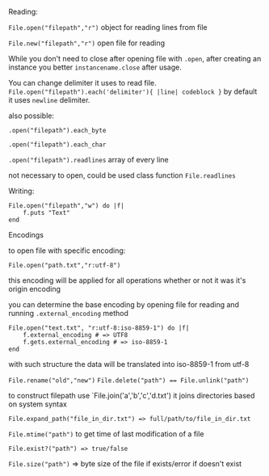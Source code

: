 Reading:

`File.open("filepath","r")`
	object for reading lines from file

`File.new("filepath","r")`
	open file for reading

While you don't need to close after opening file with `.open`, after creating an instance you better `instancename.close` after usage.

You can change delimiter it uses to read file.
	`File.open("filepath").each('delimiter'){ |line| codeblock }`
		by default it uses `newline` delimiter.

also possible:

`.open("filepath").each_byte`


`.open("filepath").each_char`

`.open("filepath").readlines`
	array of every line

not necessary to open, could be used class function `File.readlines`

Writing:

```
File.open("filepath","w") do |f|
	f.puts "Text"
end
```

Encodings

to open file with specific encoding:

`File.open("path.txt","r:utf-8")`

this encoding will be applied for all operations whether or not it was it's origin encoding

you can determine the base encoding by opening file for reading and running `.external_encoding` method

```
File.open("text.txt", "r:utf-8:iso-8859-1") do |f|
	f.external_encoding # => UTF8
	f.gets.external_encoding # => iso-8859-1
end
```
with such structure the data will be translated into iso-8859-1 from utf-8

`File.rename("old","new")`
`File.delete("path") == File.unlink("path")`

to construct filepath use
`File.join('a','b','c','d.txt') 
it joins directories based on system syntax

`File.expand_path("file_in_dir.txt") => full/path/to/file_in_dir.txt`

`File.mtime("path")`
	to get time of last modification of a file

`File.exist?("path") => true/false` 

`File.size("path")`
	=> byte size of the file if exists/error if doesn't exist

